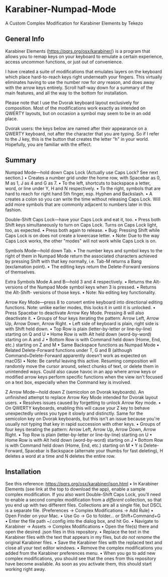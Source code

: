 # Karabiner-Numpad-Mode
A Custom Complex Modification for Karabiner Elements by Tekezo

## General Info

Karabiner Elements (https://pqrs.org/osx/karabiner/) is a program that allows you to remap keys on your keyboard to emulate a certain experience, access uncommon functions, or just out of convenience. 

I have created a suite of modifications that emulates layers on the keyboard which place hard-to-reach keys right underneath your fingers. This virtually eliminates having to use the number row for *any* reason, and does away with the arrow keys entirely. Scroll half-way down for a summary of the main features, and all the way to the bottom for installation. 

Please note that I use the Dvorak keyboard layout exclusively for composition. Most of the modifications work exactly as intended on QWERTY layouts, but on occasion a symbol may seem to be in an odd place. 

Dvorak users: the keys below are named after their appearance on a QWERTY keyboard, not after the character that you are typing. So if I refer to the J key, this is the button that creates the letter "h" in your world. Hopefully, you are familiar with the effect. 

## Summary

Numpad Mode—hold down Caps Lock (Actually use Caps Lock? See next section.)
• Creates a number grid under the home row, with Spacebar as 0, M as 1, J as 4 and G as 7.
• To the left, shortcuts to backspace a letter, word, or line under Y, H and N respectively.
• To the right, symbols that are hard to reach for right hand 5th finger, esp. Hyphen and Backslash.
• A creates a colon so you can write the time without releasing Caps Lock. Will add more symbols that are commonly adjacent to numbers later in this fashion. 

Double-Shift Caps Lock—have your Caps Lock and eat it, too.
• Press both Shift keys simultaneously to turn on Caps Lock. Turns on Caps Lock light, too, as expected.
• Press both again to release. 
• Bug: Pressing Shift while Caps Lock is on does not create a lowercase letter. 
• Note: Due to the way Caps Lock works, the other "modes" will not work while Caps Lock is on. 

Symbols Mode—hold down Tab.
• The number keys and symbol keys to the right of them in Numpad Mode return the associated characters achieved by pressing Shift with that key normally, i.e. Tab-M returns a Bang (exclamation point). 
• The editing keys return the Delete-Forward versions of themselves.

Extra Symbols Mode A and B—hold 3 and 4 respectively.
• Returns the Alt- versions of the Numpad Mode symbol keys when 3 is pressed.
• Returns the Alt-Shift- versions of those keys.
• Note: No editing key functionality. 

Arrow Key Mode—press 8 to convert entire keyboard into directional editing functions. Note: unlike earlier modes, this locks it in until it is unlocked.
• Press Spacebar to deactivate Arrow Key Mode. Pressing 8 will also deactivate it. 
• Groups of four keys iterating the pattern: Arrow Left, Arrow Up, Arrow Down, Arrow Right.
• Left side of keyboard is plain, right side is with Shift held down.
• Top Row is plain (letter-by-letter or line-by-line) starting on Q and U
• Home Row is with Alt held down (word-by-word) starting on A and J
• Bottom Row is with Command held down (Home, End, etc.) starting on Z and M
• Same Backspace functions as Numpad Mode
• Related Delete-Forward functions under T, G and B (although Command+Delete-Forward apparently doesn't work as expected on macOS)
• Note: Be careful leaving this active. Resuming composition will randomly move the cursor around, select chunks of text, or delete them in unintended ways. Could also cause havoc in an app where arrow keys or modified arrow keys perform specific functions when the view isn't focused on a text box, especially when the Command key is involved.

Z Arrow Mode—hold down Z (semicolon on Dvorak keyboards). An unfinished attempt to replace Arrow Key Mode intended for Dvorak layout users. 
• Resolves issues caused by forgetting to unlock Arrow Key mode.
• On QWERTY keyboards, enabling this will cause your Z key to behave unexpectedly unless you type it slowly and distinctly. Same for the semicolon key on Dvorak keyboards, but this isn't an issue because you're usually not typing that key in rapid succession with other keys.
• Groups of four keys iterating the pattern: Arrow Left, Arrow Up, Arrow Down, Arrow Right.
• Top Row is plain (letter-by-letter or line-by-line) starting on U
• Home Row is with Alt held down (word-by-word) starting on J
• Bottom Row is with Command held down (Home, End, etc.) starting on M
• Y is Delete-Forward, Spacebar is Backspace (alternate your thumbs for fast deleting), H deletes a word at a time and N deletes the entire row. 

## Installation

See this reference: https://pqrs.org/osx/karabiner/json.html
• In Karabiner Elements (see link at the top to download the app), enable a sample complex modification. If you also want Double-Shift Caps Lock, you'll need to enable a second complex modification from a *different* collection, so that you end up with two different files. Collections are all a single file, but DSCL is a separate file. (Preferences → Complex Modifications → Add Rule)
• Open Finder on your Mac. 
• Use Go → Go to folder… or Shift+Command+G
• Enter the file path ~/.config into the dialog box, and hit Go.
• Navigate to Karabiner → Assets → Complex Modifications 
• Open the file(s) there and open the desired .json files in this repository.
• Replace the text in the Karabiner files with the text that appears in my files, but *do not rename* the original Karabiner files.
• Save the Karabiner files with the replaced text and close all your text editor windows. 
• Remove the complex modifications you added from the Karabiner preferences menu.
• When you go to add new complex modifications, you should see that the ones from this repository have become available. As soon as you activate them, this should start working right away.
